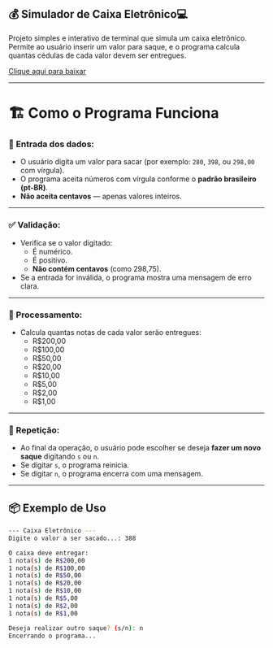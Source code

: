 ## 💰 Simulador de Caixa Eletrônico💻

Projeto simples e interativo de terminal que simula um caixa eletrônico.  
Permite ao usuário inserir um valor para saque, e o programa calcula quantas cédulas de cada valor devem ser entregues.

[Clique aqui para baixar](https://github.com/biancazevedo/CaixaEletronico/commit/ce69647332e8aaca1124ec4b53bc3aebaa236e12)

---

# 🏗️ Como o Programa Funciona

### 🎯 Entrada dos dados:

- O usuário digita um valor para sacar (por exemplo: `280`, `398`, ou `298,00` com vírgula).
- O programa aceita números com vírgula conforme o **padrão brasileiro (pt-BR)**.
- **Não aceita centavos** — apenas valores inteiros.

---

### ✅ Validação:

- Verifica se o valor digitado:
  - É numérico.
  - É positivo.
  - **Não contém centavos** (como 298,75).
- Se a entrada for inválida, o programa mostra uma mensagem de erro clara.

---

### 🧮 Processamento:

- Calcula quantas notas de cada valor serão entregues:
  - R$200,00  
  - R$100,00  
  - R$50,00  
  - R$20,00  
  - R$10,00  
  - R$5,00  
  - R$2,00  
  - R$1,00  

---

### 🔁 Repetição:

- Ao final da operação, o usuário pode escolher se deseja **fazer um novo saque** digitando `s` ou `n`.
- Se digitar `s`, o programa reinicia.  
- Se digitar `n`, o programa encerra com uma mensagem.

---

## 📦 Exemplo de Uso

```bash
--- Caixa Eletrônico ---
Digite o valor a ser sacado...: 388

O caixa deve entregar:
1 nota(s) de R$200,00
1 nota(s) de R$100,00
1 nota(s) de R$50,00
1 nota(s) de R$20,00
1 nota(s) de R$10,00
1 nota(s) de R$5,00
1 nota(s) de R$2,00
1 nota(s) de R$1,00

Deseja realizar outro saque? (s/n): n
Encerrando o programa...
